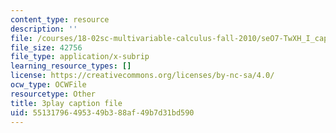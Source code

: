 ```yaml
---
content_type: resource
description: ''
file: /courses/18-02sc-multivariable-calculus-fall-2010/seO7-TwXH_I_captions.vtt
file_size: 42756
file_type: application/x-subrip
learning_resource_types: []
license: https://creativecommons.org/licenses/by-nc-sa/4.0/
ocw_type: OCWFile
resourcetype: Other
title: 3play caption file
uid: 55131796-4953-49b3-88af-49b7d31bd590
---
```

